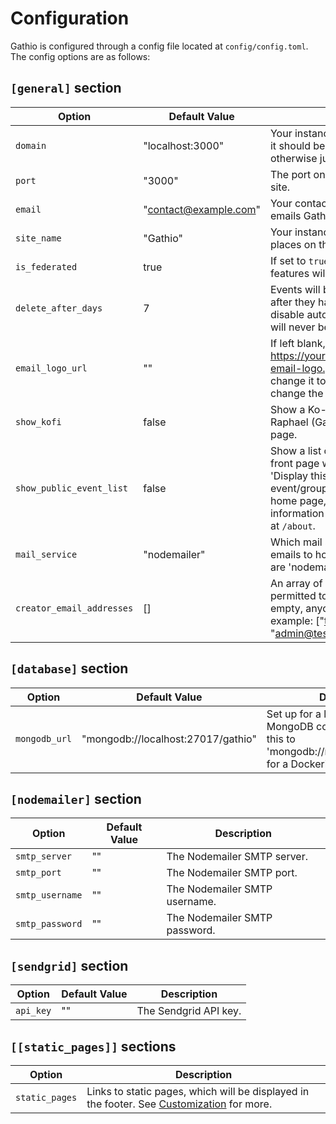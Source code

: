 # Configuration

Gathio is configured through a config file located at `config/config.toml`. The config options are as follows:

## `[general]` section

| Option                    | Default Value         | Description                                                                                                                                                                                                                                           |
| ------------------------- | --------------------- | ----------------------------------------------------------------------------------------------------------------------------------------------------------------------------------------------------------------------------------------------------- |
| `domain`                  | "localhost:3000"      | Your instance domain. If there is a port it should be 'domain.com:port', but otherwise just 'domain.com'.                                                                                                                                             |
| `port`                    | "3000"                | The port on which Gathio will serve the site.                                                                                                                                                                                                         |
| `email`                   | "contact@example.com" | Your contact email, from which the emails Gathio sends are addressed.                                                                                                                                                                                 |
| `site_name`               | "Gathio"              | Your instance's name, shown in various places on the frontend.                                                                                                                                                                                        |
| `is_federated`            | true                  | If set to `true`, ActivityPub federation features will be enabled.                                                                                                                                                                                    |
| `delete_after_days`       | 7                     | Events will be deleted this many days after they have ended. Set to 0 to disable automatic deletion (old events will never be deleted).                                                                                                               |
| `email_logo_url`          | ""                    | If left blank, this defaults to https://yourdomain.com/images/gathio-email-logo.gif. Set a full URL here to change it to your own logo (or just change the file itself).                                                                              |
| `show_kofi`               | false                 | Show a Ko-Fi box to donate money to Raphael (Gathio's creator) on the front page.                                                                                                                                                                     |
| `show_public_event_list`  | false                 | Show a list of events and groups on the front page which have been marked as 'Display this event/group on the public event/group list'. This list becomes the home page, and the about page with information on Gathio remains available at `/about`. |
| `mail_service`            | "nodemailer"          | Which mail service to use to send emails to hosts and attendees. Options are 'nodemailer' or 'sendgrid'.                                                                                                                                              |
| `creator_email_addresses` | []                    | An array of email addresses which are permitted to create events. If this is empty, anyone can create events. For example: ["test@test.com", "admin@test.com"]                                                                                        |

## `[database]` section

| Option        | Default Value                      | Description                                                                                                                 |
| ------------- | ---------------------------------- | --------------------------------------------------------------------------------------------------------------------------- |
| `mongodb_url` | "mongodb://localhost:27017/gathio" | Set up for a locally running MongoDB connection. Change this to 'mongodb://mongo:27017/gathio' for a Dockerised connection. |

## `[nodemailer]` section

| Option          | Default Value | Description                   |
| --------------- | ------------- | ----------------------------- |
| `smtp_server`   | ""            | The Nodemailer SMTP server.   |
| `smtp_port`     | ""            | The Nodemailer SMTP port.     |
| `smtp_username` | ""            | The Nodemailer SMTP username. |
| `smtp_password` | ""            | The Nodemailer SMTP password. |

## `[sendgrid]` section

| Option    | Default Value | Description           |
| --------- | ------------- | --------------------- |
| `api_key` | ""            | The Sendgrid API key. |

## `[[static_pages]]` sections

| Option         | Description                                                                                                   |
| -------------- | ------------------------------------------------------------------------------------------------------------- |
| `static_pages` | Links to static pages, which will be displayed in the footer. See [Customization](customization.md) for more. |
